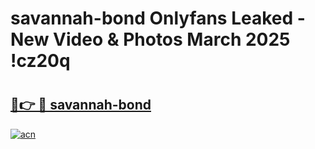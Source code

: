 # savannah-bond Onlyfans Leaked - New Video & Photos March 2025 !cz20q

# <h2><a href="https://nzczoo.iuczelnia.edu.pl?title=savannah-bond&ref=cz20q">🔗👉 🔴 savannah-bond</a></h2>

[![acn](https://github.com/user-attachments/assets/0f9c940e-d8b0-45ae-aac7-cd30a18b3e1c)](https://nzczoo.iuczelnia.edu.pl?title=savannah-bond&ref=cz20q)

